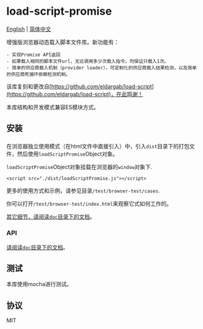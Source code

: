 # load-script-promise

[English](./README.md) | [简体中文](./README.zh-CN.md) 

增强版浏览器动态载入脚本文件库。新功能有：

    - 实现Promise API返回
    - 如果载入相同的脚本文件url，无论调用多少次载入指令，均保证只载入1次。
    - 简单的供应商载入机制（provider loader），可定制化的供应商载入结果检测，以及简单的供应商死循环依赖检测机制。

该库复刻和更改自[https://github.com/eldargab/load-script](https://github.com/eldargab/load-script)，在此鸣谢！

本库结构和开发模式兼容ES模块方式。

## 安装

### 

在浏览器独立使用模式（在html文件中直接引入）中，引入`dist`目录下的打包文件，然后使用`loadScriptPromise`Object对象。

`loadScriptPromise`Object对象挂载在浏览器的`window`对象下.

```
<script src="./dist/loadScriptPromise.js"></script>
```

更多的使用方式和示例，请参见目录`/test/browser-test/cases`.

你可以打开`/test/browser-test/index.html`来观察它式如何工作的。

[其它细节，请阅读`doc`目录下的文档](./doc/zh-CN/TOC.md)。

### API

[请阅读`doc`目录下的文档](./doc/zh-CN/TOC.md)。

## 测试

本库使用mocha进行测试。

## 协议

MIT